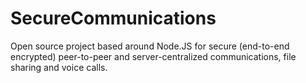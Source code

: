 # SecureCommunications
Open source project based around Node.JS for secure (end-to-end encrypted) peer-to-peer and server-centralized communications, file sharing and voice calls.
